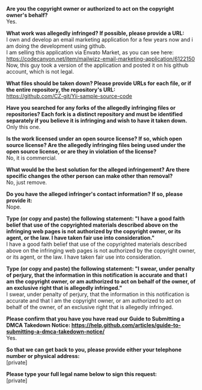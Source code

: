 **Are you the copyright owner or authorized to act on the copyright owner's behalf?**  
Yes.

**What work was allegedly infringed? If possible, please provide a URL:**  
I own and develop an email marketing application for a few years now and i am doing the development using github.  
I am selling this application via Envato Market, as you can see here:   
https://codecanyon.net/item/mailwizz-email-marketing-application/6122150  
Now, this guy took a version of the application and posted it on his github account, which is not legal.

**What files should be taken down? Please provide URLs for each file, or if the entire repository, the repository's URL:**  
https://github.com/CZ-git/Yii-sample-source-code

**Have you searched for any forks of the allegedly infringing files or repositories? Each fork is a distinct repository and must be identified separately if you believe it is infringing and wish to have it taken down.**  
Only this one.

**Is the work licensed under an open source license? If so, which open source license? Are the allegedly infringing files being used under the open source license, or are they in violation of the license?**  
No, it is commercial.

**What would be the best solution for the alleged infringement? Are there specific changes the other person can make other than removal?**  
No, just remove.

**Do you have the alleged infringer's contact information? If so, please provide it:**  
Nope.

**Type (or copy and paste) the following statement: "I have a good faith belief that use of the copyrighted materials described above on the infringing web pages is not authorized by the copyright owner, or its agent, or the law. I have taken fair use into consideration."**  
I have a good faith belief that use of the copyrighted materials described above on the infringing web pages is not authorized by the copyright owner, or its agent, or the law. I have taken fair use into consideration.

**Type (or copy and paste) the following statement: "I swear, under penalty of perjury, that the information in this notification is accurate and that I am the copyright owner, or am authorized to act on behalf of the owner, of an exclusive right that is allegedly infringed."**  
I swear, under penalty of perjury, that the information in this notification is accurate and that I am the copyright owner, or am authorized to act on behalf of the owner, of an exclusive right that is allegedly infringed.

**Please confirm that you have you have read our Guide to Submitting a DMCA Takedown Notice: https://help.github.com/articles/guide-to-submitting-a-dmca-takedown-notice/**  
Yes.

**So that we can get back to you, please provide either your telephone number or physical address:**  
[private]  

**Please type your full legal name below to sign this request:**  
[private]  

